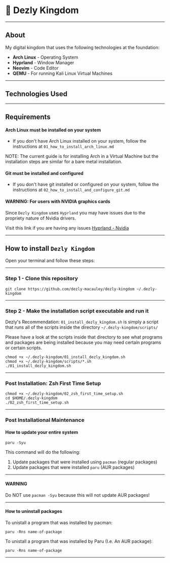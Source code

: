 # 🏰 Dezly Kingdom
_______________________________________________________________________________
## About

My digital kingdom that uses the following technologies at the foundation:

- **Arch Linux** - Operating System
- **Hyprland** - Window Manager
- **Neovim** - Code Editor
- **QEMU** - For running Kali Linux Virtual Machines

_______________________________________________________________________________
## Technologies Used

_______________________________________________________________________________
## Requirements

#### Arch Linux must be installed on your system
- If you don't have Arch Linux installed on your system, 
follow the instructions at `01_how_to_install_arch_linux.md`

NOTE: The current guide is for installing Arch in a Virtual Machine but
the installation steps are similar for a bare metal installation.

#### Git must be installed and configured
- If you don't have git installed or configured on your system, 
follow the instructions at `02_how_to_install_and_configure_git.md`

#### WARNING: For users with NVIDIA graphics cards

Since `Dezly Kingdom` uses `Hyprland` you may have issues due 
to the propriety nature of Nvidia drivers.

Visit this link if you are having any issues
[Hyprland - Nvidia](https://wiki.hyprland.org/NVIDIA/)
_______________________________________________________________________________

## How to install `Dezly Kingdom`

Open your terminal and follow these steps:
_______________________________________________________________________________
### Step 1 - Clone this repository

```
git clone https://github.com/dezly-macauley/dezly-kingdom ~/.dezly-kingdom
```
_______________________________________________________________________________
### Step 2 - Make the installation script executable and run it

Dezly's Recommendation: `01_install_dezly_kingdom.sh` is simply a script 
that runs all of the scripts inside the directory `~/.dezly-kingdom/scripts/`

Please have a look at the scripts inside that directory to see what programs
and packages are being installed because you may need certain programs or
certain scripts.

```
chmod +x ~/.dezly-kingdom/01_install_dezly_kingdom.sh
chmod +x ~/.dezly-kingdom/scripts/*.sh
./01_install_dezly_kingdom.sh
```

_______________________________________________________________________________
### Post Installation: Zsh First Time Setup

```
chmod +x ~/.dezly-kingdom/02_zsh_first_time_setup.sh
cd $HOME/.dezly-kingdom
./02_zsh_first_time_setup.sh
```

_______________________________________________________________________________
### Post Installational Maintenance

#### How to update your entire system

```
paru -Syu
```
This command will do the following:
1. Update packages that were installed using `pacman` (regular packages)
2. Update packages that were installed `paru` (AUR packages)

_______________________________________________________________________________
#### WARNING

Do NOT use `pacman -Syu` because this will not update AUR packages!

_______________________________________________________________________________
#### How to uninstall packages

To unistall a program that was installed by pacman:
```
paru -Rns name-of-package
```

To unistall a program that was installed by Paru (I.e. An AUR package):
```
paru -Rns name-of-package
```
_______________________________________________________________________________
